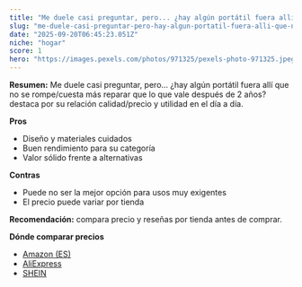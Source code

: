 ```yaml
---
title: "Me duele casi preguntar, pero... ¿hay algún portátil fuera allí que no se rompe/cuesta más reparar que lo que vale después de 2 años?"
slug: "me-duele-casi-preguntar-pero-hay-algun-portatil-fuera-alli-que-no-se-rompe-cuest"
date: "2025-09-20T06:45:23.051Z"
niche: "hogar"
score: 1
hero: "https://images.pexels.com/photos/971325/pexels-photo-971325.jpeg?auto=compress&cs=tinysrgb&fit=crop&h=627&w=1200&auto=compress&cs=tinysrgb&w=1200&h=675&fit=crop"
---
```


**Resumen:** Me duele casi preguntar, pero... ¿hay algún portátil fuera allí que no se rompe/cuesta más reparar que lo que vale después de 2 años? destaca por su relación calidad/precio y utilidad en el día a día.

**Pros**
- Diseño y materiales cuidados
- Buen rendimiento para su categoría
- Valor sólido frente a alternativas

**Contras**
- Puede no ser la mejor opción para usos muy exigentes
- El precio puede variar por tienda

**Recomendación:** compara precio y reseñas por tienda antes de comprar.

**Dónde comparar precios**
- [Amazon (ES)](https://www.amazon.es/s?k=Me%20duele%20casi%20preguntar%2C%20pero...%20%C2%BFhay%20alg%C3%BAn%20port%C3%A1til%20fuera%20all%C3%AD%20que%20no%20se%20rompe%2Fcuesta%20m%C3%A1s%20reparar%20que%20lo%20que%20vale%20despu%C3%A9s%20de%202%20a%C3%B1os%3F&tag=teknovashop25-21)
- [AliExpress](https://www.aliexpress.com/wholesale?SearchText=Me%20duele%20casi%20preguntar%2C%20pero...%20%C2%BFhay%20alg%C3%BAn%20port%C3%A1til%20fuera%20all%C3%AD%20que%20no%20se%20rompe%2Fcuesta%20m%C3%A1s%20reparar%20que%20lo%20que%20vale%20despu%C3%A9s%20de%202%20a%C3%B1os%3F)
- [SHEIN](https://www.shein.com/pdsearch/Me%20duele%20casi%20preguntar%2C%20pero...%20%C2%BFhay%20alg%C3%BAn%20port%C3%A1til%20fuera%20all%C3%AD%20que%20no%20se%20rompe%2Fcuesta%20m%C3%A1s%20reparar%20que%20lo%20que%20vale%20despu%C3%A9s%20de%202%20a%C3%B1os%3F)